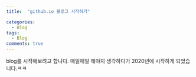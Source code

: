 ```yaml
---
title:  "github.io 블로그 시작하기"

categories:
  - Blog
tags:
  - Blog
comments: true
---
```


blog를 시작해보려고 합니다. 
매일매일 해야지 생각하다가 2020년에 시작하게 되었습니다.ㅋㅋ
